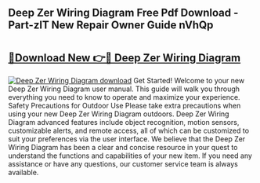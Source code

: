 ## Deep Zer Wiring Diagram Free Pdf Download - Part-zlT New Repair Owner Guide nVhQp

# <h2><a href="http://dftbnp.blite.top/?on=Deep+Zer+Wiring+Diagram">🔗Download New 👉🔴 Deep Zer Wiring Diagram</a></h2>

[![Deep Zer Wiring Diagram download](https://i.imgur.com/lujVjoI.png)](http://dftbnp.blite.top/?on=Deep+Zer+Wiring+Diagram)
Get Started! Welcome to your new Deep Zer Wiring Diagram user manual. This guide will walk you through everything you need to know to operate and maximize your experience. Safety Precautions for Outdoor Use Please take extra precautions when using your new Deep Zer Wiring Diagram outdoors. Deep Zer Wiring Diagram advanced features include object recognition, motion sensors, customizable alerts, and remote access, all of which can be customized to suit your preferences via the user interface. We believe that the Deep Zer Wiring Diagram has been a clear and concise resource in your quest to understand the functions and capabilities of your new item. If you need any assistance or have any questions, our customer service team is always available.
